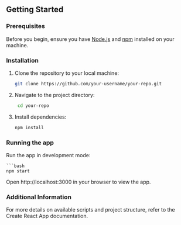 ## Getting Started

### Prerequisites

Before you begin, ensure you have [Node.js](https://nodejs.org/) and [npm](https://www.npmjs.com/) installed on your machine.

### Installation

1. Clone the repository to your local machine:

   ```bash
   git clone https://github.com/your-username/your-repo.git

2. Navigate to the project directory:
  
   ```bash
    cd your-repo

3. Install dependencies:

    ```bash
    npm install

### Running the app
Run the app in development mode:

    ```bash
    npm start
    

Open http://localhost:3000 in your browser to view the app.

### Additional Information
For more details on available scripts and project structure, refer to the Create React App documentation.